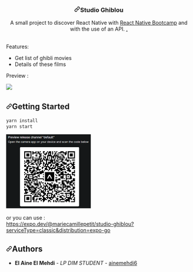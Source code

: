 <h3 align="center" tabindex="-1" dir="auto"><a id="user-content-studio-ghiblou" class="anchor" aria-hidden="true" href="#studio-ghiblou"><svg class="octicon octicon-link" viewBox="0 0 16 16" version="1.1" width="16" height="16" aria-hidden="true"><path fill-rule="evenodd" d="M7.775 3.275a.75.75 0 001.06 1.06l1.25-1.25a2 2 0 112.83 2.83l-2.5 2.5a2 2 0 01-2.83 0 .75.75 0 00-1.06 1.06 3.5 3.5 0 004.95 0l2.5-2.5a3.5 3.5 0 00-4.95-4.95l-1.25 1.25zm-4.69 9.64a2 2 0 010-2.83l2.5-2.5a2 2 0 012.83 0 .75.75 0 001.06-1.06 3.5 3.5 0 00-4.95 0l-2.5 2.5a3.5 3.5 0 004.95 4.95l1.25-1.25a.75.75 0 00-1.06-1.06l-1.25 1.25a2 2 0 01-2.83 0z"></path></svg></a>Studio Ghiblou</h3>
  <p align="center" dir="auto">
    A small project to discover React Native with <a href="https://davidl.fr/workshop" rel="nofollow">React Native Bootcamp</a> and with the use of an API. <a href="https://api.spaceflightnewsapi.net/v3/" rel="nofollow">.
    <br>
    <br>
  </a></p>
<p dir="auto"></p>
<p dir="auto">Features:</p>
<ul dir="auto">
<li>Get list of ghibli movies</li>
<li>Details of these films</li>
</ul>
<p dir="auto">Preview :</p>
<p dir="auto"><a target="_blank" rel="noopener noreferrer" href="https://github.com/ainemehdi6/Space-Flight-News/blob/master/app.gif"><img src="https://github.com/ainemehdi6/Space-Flight-News/blob/master/app.gif" width="230" data-animated-image="" style="max-width: 100%;"></a></p>
<h2 tabindex="-1" dir="auto"><a id="user-content-getting-started" class="anchor" aria-hidden="true" href="#getting-started"><svg class="octicon octicon-link" viewBox="0 0 16 16" version="1.1" width="16" height="16" aria-hidden="true"><path fill-rule="evenodd" d="M7.775 3.275a.75.75 0 001.06 1.06l1.25-1.25a2 2 0 112.83 2.83l-2.5 2.5a2 2 0 01-2.83 0 .75.75 0 00-1.06 1.06 3.5 3.5 0 004.95 0l2.5-2.5a3.5 3.5 0 00-4.95-4.95l-1.25 1.25zm-4.69 9.64a2 2 0 010-2.83l2.5-2.5a2 2 0 012.83 0 .75.75 0 001.06-1.06 3.5 3.5 0 00-4.95 0l-2.5 2.5a3.5 3.5 0 004.95 4.95l1.25-1.25a.75.75 0 00-1.06-1.06l-1.25 1.25a2 2 0 01-2.83 0z"></path></svg></a>Getting Started</h2>
<div class="snippet-clipboard-content notranslate position-relative overflow-auto" data-snippet-clipboard-copy-content="yarn install
yarn start"><pre class="notranslate"><code>yarn install
yarn start
</code></pre></div>
<p dir="auto"><a target="_blank" rel="noopener noreferrer" href="https://github.com/MarieCamillePetit/Studio_Ghiblou/blob/master/assets/qrcode.PNG"><img src="https://github.com/MarieCamillePetit/Studio_Ghiblou/raw/master/assets/qrcode.PNG" width="230" style="max-width: 100%;"></a></p>
<p dir="auto">or you can use : <br>
<a href="https://expo.dev/@mariecamillepetit/studio-ghiblou?serviceType=classic&amp;distribution=expo-go" rel="nofollow">https://expo.dev/@mariecamillepetit/studio-ghiblou?serviceType=classic&amp;distribution=expo-go</a></p>
<h2 tabindex="-1" dir="auto"><a id="user-content-authors" class="anchor" aria-hidden="true" href="#authors"><svg class="octicon octicon-link" viewBox="0 0 16 16" version="1.1" width="16" height="16" aria-hidden="true"><path fill-rule="evenodd" d="M7.775 3.275a.75.75 0 001.06 1.06l1.25-1.25a2 2 0 112.83 2.83l-2.5 2.5a2 2 0 01-2.83 0 .75.75 0 00-1.06 1.06 3.5 3.5 0 004.95 0l2.5-2.5a3.5 3.5 0 00-4.95-4.95l-1.25 1.25zm-4.69 9.64a2 2 0 010-2.83l2.5-2.5a2 2 0 012.83 0 .75.75 0 001.06-1.06 3.5 3.5 0 00-4.95 0l-2.5 2.5a3.5 3.5 0 004.95 4.95l1.25-1.25a.75.75 0 00-1.06-1.06l-1.25 1.25a2 2 0 01-2.83 0z"></path></svg></a>Authors</h2>
<ul dir="auto">
<li><strong>El Aine El Mehdi</strong> - <em>LP DIM STUDENT</em> - <a href="https://github.com/ainemehdi6">ainemehdi6</a></li>
</ul>
